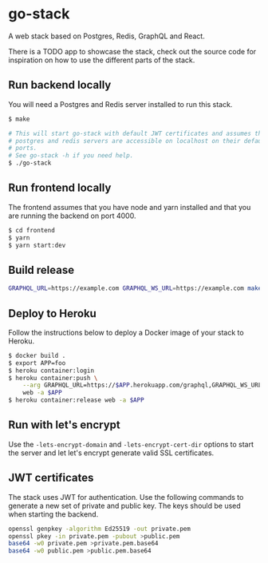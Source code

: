 # go-stack

A web stack based on Postgres, Redis, GraphQL and React.

There is a TODO app to showcase the stack, check out the source code for
inspiration on how to use the different parts of the stack.

## Run backend locally

You will need a Postgres and Redis server installed to run this stack.

```sh
$ make

# This will start go-stack with default JWT certificates and assumes that the
# postgres and redis servers are accessible on localhost on their default
# ports.
# See go-stack -h if you need help.
$ ./go-stack
```

## Run frontend locally

The frontend assumes that you have node and yarn installed and that you are
running the backend on port 4000.

```sh
$ cd frontend
$ yarn
$ yarn start:dev
```

## Build release

```sh
GRAPHQL_URL=https://example.com GRAPHQL_WS_URL=https://example.com make release
```

## Deploy to Heroku

Follow the instructions below to deploy a Docker image of your stack to
Heroku.

```sh
$ docker build .
$ export APP=foo
$ heroku container:login
$ heroku container:push \
	--arg GRAPHQL_URL=https://$APP.herokuapp.com/graphql,GRAPHQL_WS_URL=wss://$APP.herokuapp.com/graphql \
	web -a $APP
$ heroku container:release web -a $APP
```

## Run with let's encrypt

Use the `-lets-encrypt-domain` and `-lets-encrypt-cert-dir` options to start
the server and let let's encrypt generate valid SSL certificates.

## JWT certificates

The stack uses JWT for authentication. Use the following commands to generate
a new set of private and public key. The keys should be used when starting the
backend.

```sh
openssl genpkey -algorithm Ed25519 -out private.pem
openssl pkey -in private.pem -pubout >public.pem
base64 -w0 private.pem >private.pem.base64
base64 -w0 public.pem >public.pem.base64
```
